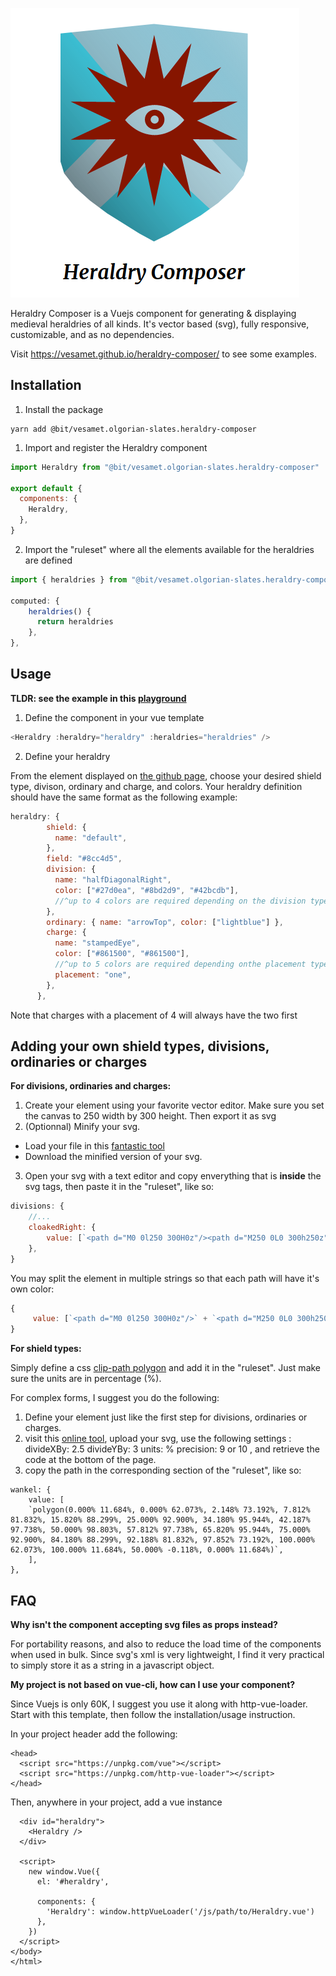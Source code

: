 
![Heraldry Composer logo](https://github.com/vesamet/heraldry-composer/blob/master/screenshot.png "Heraldry Composer logo")

Heraldry Composer is a Vuejs component for generating & displaying medieval heraldries of all kinds.
It's vector based (svg), fully responsive, customizable, and as no dependencies.

Visit https://vesamet.github.io/heraldry-composer/ to see some examples.

## Installation
1. Install the package
```
yarn add @bit/vesamet.olgorian-slates.heraldry-composer
```

1. Import and register the Heraldry component

```js
import Heraldry from "@bit/vesamet.olgorian-slates.heraldry-composer"

export default {
  components: {
    Heraldry,
  },
}
```

2. Import the "ruleset" where all the elements available for the heraldries are defined

```js
import { heraldries } from "@bit/vesamet.olgorian-slates.heraldry-composer/heraldries"

computed: {
    heraldries() {
      return heraldries
    },
},
```
## Usage
**TLDR: see the example in this [playground](https://bit.dev/vesamet/olgorian-slates/heraldry-composer)**

1. Define the component in your vue template

```js
<Heraldry :heraldry="heraldry" :heraldries="heraldries" />
```

2. Define your heraldry

From the element displayed on [the github page](https://vesamet.github.io/heraldry-composer/), choose your desired shield type, divison, ordinary and charge, and colors.
Your heraldry definition should have the same format as the following example:

```js
heraldry: {
        shield: {
          name: "default",
        },
        field: "#8cc4d5",
        division: {
          name: "halfDiagonalRight",
          color: ["#27d0ea", "#8bd2d9", "#42bcdb"],
          //^up to 4 colors are required depending on the division type
        },
        ordinary: { name: "arrowTop", color: ["lightblue"] },
        charge: {
          name: "stampedEye",
          color: ["#861500", "#861500"],
          //^up to 5 colors are required depending onthe placement type
          placement: "one",
        },
      },
```

Note that charges with a placement of 4 will always have the two first

## Adding your own shield types, divisions, ordinaries or charges

**For divisions, ordinaries and charges:**

1. Create your element using your favorite vector editor. Make sure you set the canvas to 250 width by 300 height. Then export it as svg
2. (Optionnal) Minify your svg.

- Load your file in this [fantastic tool](https://jakearchibald.github.io/svgomg/)
- Download the minified version of your svg.

3. Open your svg with a text editor and copy enverything that is **inside** the svg tags,
   then paste it in the "ruleset", like so:

```js
divisions: {
    //...
    cloakedRight: {
        value: [`<path d="M0 0l250 300H0z"/><path d="M250 0L0 300h250z"/>`],
    },
}
```

You may split the element in multiple strings so that each path will have it's own color:

```js
{
     value: [`<path d="M0 0l250 300H0z"/>` + `<path d="M250 0L0 300h250z"/>`],
}
```

**For shield types:**

Simply define a css [clip-path polygon](https://bennettfeely.com/clippy/) and add it in the "ruleset". Just make sure the units are in percentage (%).

For complex forms, I suggest you do the following:

1. Define your element just like the first step for divisions, ordinaries or charges.
2. visit this [online tool](https://betravis.github.io/shape-tools/path-to-polygon/), upload your svg, use the following settings :
   divideXBy: 2.5
   divideYBy: 3
   units: %
   precision: 9 or 10
   , and retrieve the code at the bottom of the page.
3. copy the path in the corresponding section of the "ruleset", like so:

```
wankel: {
    value: [
    `polygon(0.000% 11.684%, 0.000% 62.073%, 2.148% 73.192%, 7.812% 81.832%, 15.820% 88.299%, 25.000% 92.900%, 34.180% 95.944%, 42.187% 97.738%, 50.000% 98.803%, 57.812% 97.738%, 65.820% 95.944%, 75.000% 92.900%, 84.180% 88.299%, 92.188% 81.832%, 97.852% 73.192%, 100.000% 62.073%, 100.000% 11.684%, 50.000% -0.118%, 0.000% 11.684%)`,
    ],
},
```

## FAQ

**Why isn't the component accepting svg files as props instead?**

For portability reasons, and also to reduce the load time of the components when used in bulk.
Since svg's xml is very lightweight, I find it very practical to simply store it as a string in a javascript object.

**My project is not based on vue-cli, how can I use your component?**

Since Vuejs is only 60K, I suggest you use it along with http-vue-loader.
Start with this template, then follow the installation/usage instruction.

In your project header add the following:
```
<head>
  <script src="https://unpkg.com/vue"></script>
  <script src="https://unpkg.com/http-vue-loader"></script>
</head>
```
Then, anywhere in your project, add a vue instance
```
  <div id="heraldry">
    <Heraldry />
  </div>

  <script>
    new window.Vue({
      el: '#heraldry',

      components: {
        'Heraldry': window.httpVueLoader('/js/path/to/Heraldry.vue')
      },
    })
  </script>
</body>
</html>
```
